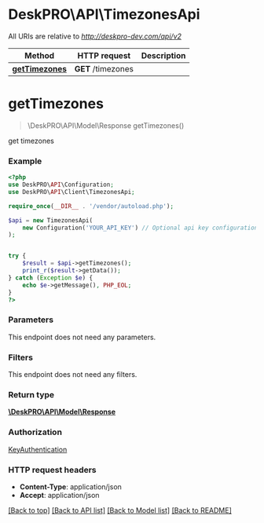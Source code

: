 # DeskPRO\API\TimezonesApi

All URIs are relative to *http://deskpro-dev.com/api/v2*

Method | HTTP request | Description
------------- | ------------- | -------------
[**getTimezones**](TimezonesApi.md#getTimezones) | **GET** /timezones | 


# **getTimezones**
> \DeskPRO\API\Model\Response getTimezones()



get timezones

### Example
```php
<?php
use DeskPRO\API\Configuration;
use DeskPRO\API\Client\TimezonesApi;

require_once(__DIR__ . '/vendor/autoload.php');

$api = new TimezonesApi(
    new Configuration('YOUR_API_KEY') // Optional api key configuration
);


try {
    $result = $api->getTimezones();
    print_r($result->getData());
} catch (Exception $e) {
    echo $e->getMessage(), PHP_EOL;
}
?>
```

### Parameters
This endpoint does not need any parameters.


### Filters
This endpoint does not need any filters.


### Return type

[**\DeskPRO\API\Model\Response**](../Model/Response.md)

### Authorization

[KeyAuthentication](../../README.md#KeyAuthentication)

### HTTP request headers

 - **Content-Type**: application/json
 - **Accept**: application/json

[[Back to top]](#) [[Back to API list]](../../README.md#documentation-for-api-endpoints) [[Back to Model list]](../../README.md#documentation-for-models) [[Back to README]](../../README.md)

